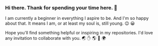 ### Hi there. Thank for spending your time here. 👋

I am currently a beginner in everything I aspire to be. And I'm so happy about that. It means I am, or at least my soul is, still young. :wink: :grinning:

Hope you'll find something helpful or inspiring in my repositories. I'd love any invitation to collaborate with you. :earth_asia: :hand: :earth_americas: :handshake: :earth_africa:
<!--
**quangtrieuphong/quangtrieuphong** is a ✨ _special_ ✨ repository because its `README.md` (this file) appears on your GitHub profile.

Here are some ideas to get you started:
I am Quang Phong.
- 🔭 I’m currently working on ... (projects that deal with ...)
- 🌱 I’m currently learning ... (...)
- 👯 I’m looking to collaborate on ... (social projects that tackle ...)
- 🤔 I’m looking for help with ...
- 💬 Ask me about ...
- 📫 How to reach me: ... (You can reach me on social media at Medium and Linkedin)
- 😄 Pronouns: ...
- ⚡ Fun fact: ...
-->
